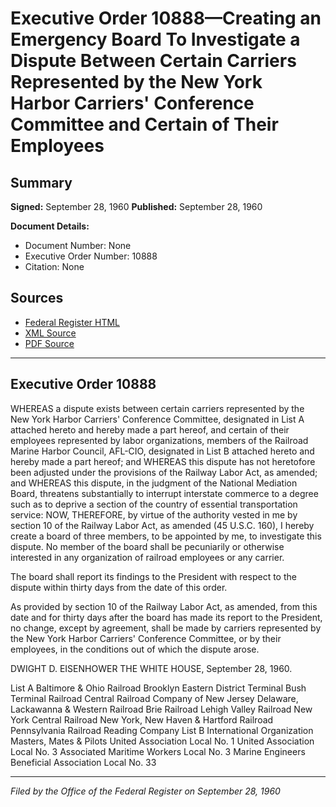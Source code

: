 # Executive Order 10888—Creating an Emergency Board To Investigate a Dispute Between Certain Carriers Represented by the New York Harbor Carriers' Conference Committee and Certain of Their Employees

## Summary

**Signed:** September 28, 1960
**Published:** September 28, 1960

**Document Details:**
- Document Number: None
- Executive Order Number: 10888
- Citation: None

## Sources
- [Federal Register HTML](https://www.presidency.ucsb.edu/documents/executive-order-10888-creating-emergency-board-investigate-dispute-between-certain)
- [XML Source](None)
- [PDF Source](None)

---

## Executive Order 10888

WHEREAS a dispute exists between certain carriers represented by the New York Harbor Carriers' Conference Committee, designated in List A attached hereto and hereby made a part hereof, and certain of their employees represented by labor organizations, members of the Railroad Marine Harbor Council, AFL-CIO, designated in List B attached hereto and hereby made a part hereof; and
WHEREAS this dispute has not heretofore been adjusted under the provisions of the Railway Labor Act, as amended; and
WHEREAS this dispute, in the judgment of the National Mediation Board, threatens substantially to interrupt interstate commerce to a degree such as to deprive a section of the country of essential transportation service:
NOW, THEREFORE, by virtue of the authority vested in me by section 10 of the Railway Labor Act, as amended (45 U.S.C. 160), I hereby create a board of three members, to be appointed by me, to investigate this dispute. No member of the board shall be pecuniarily or otherwise interested in any organization of railroad employees or any carrier.

The board shall report its findings to the President with respect to the dispute within thirty days from the date of this order.

As provided by section 10 of the Railway Labor Act, as amended, from this date and for thirty days after the board has made its report to the President, no change, except by agreement, shall be made by carriers represented by the New York Harbor Carriers' Conference Committee, or by their employees, in the conditions out of which the dispute arose.

DWIGHT D. EISENHOWER
THE WHITE HOUSE,
September 28, 1960.

List A
Baltimore & Ohio Railroad
Brooklyn Eastern District Terminal
Bush Terminal Railroad
Central Railroad Company of New Jersey
Delaware, Lackawanna & Western Railroad
Brie Railroad
Lehigh Valley Railroad
New York Central Railroad
New York, New Haven & Hartford Railroad
Pennsylvania Railroad
Reading Company
List B
International Organization Masters, Mates & Pilots
United Association Local No. 1
United Association Local No. 3
Associated Maritime Workers Local No. 3
Marine Engineers Beneficial Association Local No. 33

---

*Filed by the Office of the Federal Register on September 28, 1960*
